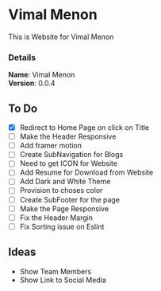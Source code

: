 # Vimal Menon

This is Website for Vimal Menon

### Details

<b>Name</b>: Vimal Menon
<br/>
<b>Version</b>: 0.0.4
<br/>

## To Do

- [x] Redirect to Home Page on click on Title
- [ ] Make the Header Responsive
- [ ] Add framer motion
- [ ] Create SubNavigation for Blogs
- [ ] Need to get ICON for Website
- [ ] Add Resume for Download from Website
- [ ] Add Dark and White Theme
- [ ] Provision to choses color
- [ ] Create SubFooter for the page
- [ ] Make the Page Responsive
- [ ] Fix the Header Margin
- [ ] Fix Sorting issue on Eslint

## Ideas

- Show Team Members
- Show Link to Social Media
